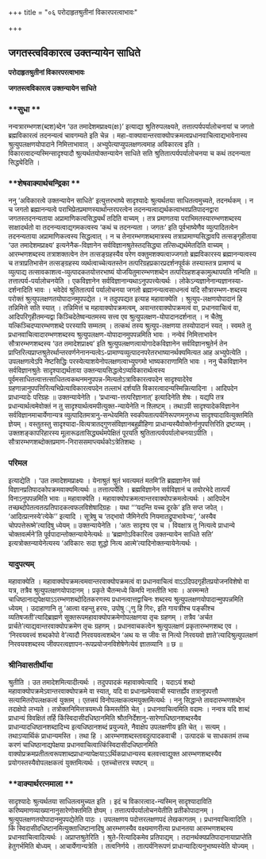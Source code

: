 +++
title = "०६ परोदाहृतश्रुतीनां विकारपरत्वाभावः"

+++


## जगतस्त्वविकारत्व उक्तन्यायेन साधिते

**परोदाहृतश्रुतीनां विकारपरत्वाभावः**

**जगतस्त्वविकारत्व उक्तन्यायेन साधिते**

### **सुधा **

नन्वत्रारम्भणश(ब्दश)ब्देन ‘उत तमादेशमप्राक्ष्य(क्षः)’ इत्याद्या श्रुतिरुपलक्ष्यते, तत्तात्पर्यपर्यालोचनायां च जगतो ब्रह्मविकारत्वं तदनन्यत्वं चावगम्यते इति चेन्न । महा-वाक्यावान्तरवाक्योपक्रमत्वप्रधानवाचित्वाद्यभावेनास्य श्रुत्युपलक्षणयोपादाने निमित्ताभावात् । अभ्युपेत्याप्युपलक्षणत्वमाह अविकारत्व इति । विकारत्वादन्यस्मिन्सादृश्यादौ श्रुत्यर्थतयोक्तन्यायेन साधिते सति श्रुतितात्पर्यपर्यालोचनया च कथं तदनन्यता सिद्ध्येदिति ।

### **शेषवाक्यार्थचन्द्रिका **

ननु ‘अविकारत्वे उक्तन्यायेन साधिते’ इत्युत्तरभाष्ये सादृश्यादेः श्रुत्यर्थतया साधितत्वमुच्यते, तदनर्थकम् । न च जगतो ब्रह्मानन्यत्वे पराभिप्रेतप्रमाणस्यार्थान्तरपरत्वेन तदनन्यत्वाद्यर्थकत्वाभवप्रतिपादनद्वारा जगतस्तदनन्यताया अप्रामाणिकत्वसिद्ध्यर्थं तदिति वाच्यम् । तत्र प्रमाणतया पराभिमतस्यारम्भणशब्दस्य साक्षादर्थतो वा तदनन्यत्वाद्यगमकत्वस्य ‘कथं च तदनन्यता । जगतः’ इति पूर्वभाष्येणैव व्युत्पादितत्वेन तदनन्यताया अप्रामाणिकत्वस्य सिद्धत्वात् । न च तेनारम्भणशब्दमात्रस्य तत्राप्रामाण्यसिद्धावपि तत्सङ्गृहीताया ‘उत तमादेशमप्राक्ष्य’ इत्यनेनैक-विज्ञानेन सर्वविज्ञानश्रुतेस्तदसिद्ध्या तत्सिध्द्यर्थमेतदिति वाच्यम् । आरम्भणशब्दस्य तत्राशक्तत्वेन तेन तत्सङ्ग्रहस्यैव परेण वक्तुमशक्यत्वाज्जगतो ब्रह्मविकारस्य ब्रह्मानन्यत्वस्य च तत्राप्रतिभासेन तत्सङ्ग्रहस्य व्यर्थत्वाच्चेत्यतस्तेन तत्परिग्रहप्रकारप्रदर्शनपूर्वकं तस्यास्तत्र प्रामाण्यं च व्युत्पाद्य तत्सावकाशत्व-व्युत्पादकतयोत्तरभाष्यं योजयितुमारम्भणशब्देन तत्परिग्रहशङ्कामुत्थापयति नन्विति ॥ तत्तात्पर्य-पर्यालोचनयेति । एकविज्ञानेन सर्वविज्ञानान्यथाऽनुपपत्त्येत्यर्थः । लोकेऽन्यज्ञानेनान्यज्ञानस्या-दर्शनादिति भावः । भवेदेवं श्रुतितात्पर्य पर्यालोचनया जगतो ब्रह्मानन्यत्वसाधनत्वं यदि सौत्रारम्भण-शब्दस्य परोक्तं श्रुत्युपलक्षणतयोपादानमुपपद्येत । न तदुपपद्यत इत्याह महावाक्येति । श्रुत्युप-लक्षणयोपादानं हि तन्निमित्ते सति स्यात् । तन्निमित्तं च महावाक्योपक्रमत्वम्, अवान्तरवाक्योपक्रमत्वं वा, प्रधानवाचित्वं वा, आदिपरिगृहीतमन्यद्वा किञ्चिदेतेष्वन्यतमस्य सत्त्व एव श्रुत्युपलक्षण-योपादानदर्शनात् । न चैतेषु यत्किञ्चिदप्यारम्भणशब्दे परस्यापि सम्मतम् । तत्कथं तस्य श्रुत्युप-लक्षणया तस्योपादानं स्यत् । स्वमते तु प्रधानवाचित्वादारम्भणशब्दस्य श्रुत्युपलक्षण-योपादानमुपपन्नमिति भावः । नन्वेवं निमित्ताभावेन सौत्रारम्भणशब्दस्य ‘उत तमादेशप्राक्ष्य’ इति श्रुत्युपलक्षणत्वायोगादेकविज्ञानेन सर्वविज्ञानश्रुतेर्न तेन प्राप्तिरित्यप्राप्तश्रुतेरर्थान्तरवर्णनेनानन्यत्वेऽ-प्रामाण्यव्युत्पादनपरेतरभाष्यानर्थक्यमित्यत आह अभ्युपेत्येति । उपलक्षणत्वेऽपि नेष्टसिद्धिः परस्येत्याशयेनोपलक्षणत्वाभ्युपगमो भाष्यकाराणामिति भावः । ननु चैकविज्ञानेन सर्वविज्ञानश्रुतेः सादृश्याद्यर्थताया उक्तन्यायसिद्धत्वेऽप्यविकारार्थत्वस्य पूर्वमसाधितत्वात्तत्साधितत्वकथनमनुपपन्न-मित्यतोऽत्राविकारत्वपदेन सादृश्यादेरेव ग्रहणान्नानुपपत्तिरित्यभिप्रेत्याविकारत्वपदेन तल्लाभं दर्शयति विकारत्वादन्यस्मिन्नित्यादिना । आदिपदेन प्राधान्यादेः परिग्रहः ॥ उक्तन्यायेनेति । ‘प्रधान्या-त्तत्परिज्ञानात्’ इत्यादिनेति शेषः । यद्यपि तत्र प्रधान्यार्थत्वमेवोक्तं न तु सादृश्यार्थत्वमपीत्युक्त-न्यायेनेति न श्लिष्टम् । तथाऽपी सादृश्यादेकविज्ञानेन सर्वविज्ञानमाचार्येणान्यत्र व्युत्पादितमत्रानु-सन्धेयमिति स्वकीयतात्पर्यनिरूपणमनुरुध्य सादृश्यादावित्युक्तमिति ज्ञेयम् । वस्तुतस्तु सादृश्यादा-वित्यत्रातद्गुणसंविज्ञानबहुव्रीहिणा प्राधान्यस्यैवोक्तेर्नानुपपत्तिरिति द्रष्टव्यम् । उक्तशङ्कापरिहारस्य मूलारूढतासिद्ध्यर्थमपेक्षितं पूरयति श्रुतितात्पर्यपर्यालोचनयाऽपीति । सौत्रारम्भणशब्दोक्तप्रमाण-निराससमाप्त्यर्थकोऽत्रेतिशब्दः ।

### **परिमल** 

इत्याद्येति । ‘उत तमादेशमप्राक्ष्यः । येनाश्रुतं श्रुतं भवत्यमतं मतमि’ति ब्रह्मज्ञानेन सर्व विज्ञानप्रतिपादकोपक्रमवाक्यमित्यर्थः ॥ तत्तात्पर्येति । ब्रह्मविज्ञानेन सर्वविज्ञानं च तयोरभेदे तात्पर्यं विनाऽनुपपन्नमिति भावः ॥ महावाक्येति । महावाक्योपक्रमत्वान्तरवाक्योपक्रमत्वेत्यर्थः । आदिपदेन तच्छब्दोपेतत्वतत्प्रतिपादकत्वफलविशेषादिग्रहः । यथा ‘‘‘यदन्ति यच्च दूरके’ इति सप्त जपेत् । ‘आदित्प्रत्नस्ये’त्येके’’ इत्यादि । सूत्रेषु च ‘तद्भावो जैमिनेरपि नियमातद्रूपाभावेभ्यः’, ‘अस्यैव चोपपत्तेरूष्मे’त्यादिषु ध्येयम् ॥ उक्तन्यायेनेति । ‘अतः सादृश्य एव च । विवक्षात्र तु नित्यत्वे प्राधान्ये चोक्तवर्त्मने’ति पूर्वपादान्तोक्तन्यायेनेत्यर्थः ॥ ‘ब्रह्मणोऽविकारित्व उक्तन्यायेन साधिते सति’ इत्यत्रोक्तन्यायेनेत्यस्य ‘अविकारः सदा शुद्धो नित्य आत्मे’त्यादिनोक्तन्यायेनेत्यर्थः ।

### **यादुपत्यम्** 

महावाक्येति । महावाक्योपक्रमत्वमवान्तरवाक्योपक्रमत्वं वा प्रधानवाचित्वं वाऽऽदिपदगृहीतप्रयोजनविशेषो वा यत्र, तत्रैव श्रुत्युपलक्षणयोपादानम् । प्रकृते चैतन्मध्ये किमपि नास्तीति भावः । अस्मन्मते चाधिष्ठानाद्यपेक्षयाऽऽरम्भणशब्दोदितकरणस्य प्रधानत्वात्तद्वाचिनः शब्दस्य श्रुत्युपलक्षणयोपादान्मुपपन्नमिति ध्येयम् । उदाहाणानि तु ‘आत्वा वहन्तु हरयः, उपोषु ृणु हि गिरः, इति गायत्रीश्च पङ्कीश्च व्यतिषजती’त्यादिब्राह्मणे सूक्तरूपमहावाक्योपक्रमेणोपलक्षणया तृचः ग्रहणम् । तत्रैव ‘अर्चत प्रार्चते’त्याद्यवान्तरवाक्योपक्रमेण तृचः ग्रहणम् । प्रधानवाचकत्वेन श्रुत्युपलक्षणं प्रकृतारम्भणशब्द एव । ‘निरवयवत्त्वं शब्दकोपो वे’त्यादौ निरवयवत्वशब्देन ‘अथ यः स जीवः स नित्यो निरवयवो ज्ञाते’त्यादिश्रुत्युपलक्षणं निरवयवशब्दस्य जीवपरत्वज्ञापन-रूपप्रयोजनविशेषेणेत्येवं ज्ञातव्यानि ॥ छ ॥

### **श्रीनिवासतीर्थीया** 

श्रुतीति । उत तमादेशमित्यादीत्यर्थः । तदुपपादकं महावाक्येत्यादि । यदाऽयं शब्दो महावाक्योपक्रमेऽवान्तरवाक्योपक्रमे वा स्यात्, यदि वा प्रधानप्रमेयवाची स्यात्तर्ह्येव तत्रानुपपत्तौ सत्यामितरोपलक्षकत्वं युक्तम् । एतत्त्रयं विनोपलक्षकत्वमयुक्तमित्यर्थः । ननु सिद्धान्ते तावदारम्भणशब्देन तदाक्षेपो लभ्यते । तत्रोक्तनिमित्तत्रयमध्ये किमस्तीति चेत् । प्रधानवाचित्वमिति वदामः । नन्वत्र यदि शाब्दं प्राधान्यं विवक्षितं तर्हि किंस्विदासीदधिष्ठानमिति श्रौतनिर्देशानु-सारेणाधिष्ठानशब्दस्यैव प्राधान्यादधिष्ठानशब्दादिभ्य इत्यधिष्ठानशब्दं प्रयुज्यते, नैवाक्षेप उपलक्षणीय इति चेत् । सत्यम् । तथाऽप्यार्थिकं प्राधान्यमस्ति । तथा हि । आरम्भणशब्दस्तावदुत्पादकवाची । उत्पादकं च साधकतमं तच्च करणं चाधिष्ठानाद्यपेक्षया प्रधानवाचित्वात्किंस्विदासीदधिष्ठानमिति वाक्योप्रक्रमप्रतीतत्वरूपशाब्दप्राधान्यापेक्षयाऽऽर्थिकप्राधान्यस्य बलवत्त्वाद्युक्त आरम्भणशब्दस्यैव प्रयोगस्तस्यैवोपलक्षकत्वं युक्तमित्यर्थः । एतच्चोत्तरत्र स्पष्टम् ॥

### **वाक्यार्थरत्नमाला **

सादृश्यादेः श्रुत्यर्थतया साधितत्वमुच्यत इति । इदं च विकारत्वाद-न्यस्मिन् सादृश्यादाविति करिष्यमाणव्याख्यानानुसारेणोक्तमिति ज्ञेयम् । तत्तात्पर्यपर्यालोचनयेतीति प्रतीकोपादानम् । श्रुत्युपलक्षणतयोपादानमुपपद्येतेति पाठः । उपलक्षणय पदोत्तरलक्षणपदं लेखकागतम् । प्रधानवाचित्वादिति । किं स्विदासीदधिष्टानमित्युक्ताधिष्टानादिषु आरम्भणस्यैव वक्ष्यमाणरीत्या प्रधानतया आरम्भणशब्दस्य प्रधानवाचित्वादित्यर्थः । अप्राप्तश्रुतेरिति । श्रुते-रित्यादिकमेव प्रतिपाद्यम् । तदानर्थक्यप्रतिपादानायाप्राप्तेति हेतुगर्भमिति बोध्यम् । आचार्येणान्यत्रेति । तत्वनिर्णये । तात्पर्यनिरूपणं प्राधान्यादित्यनुभाष्यस्येति योज्यम् ।

